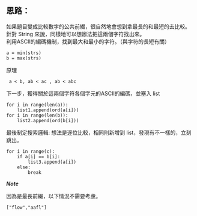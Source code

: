 思路：
--

如果題目變成比較數字的公共前綴，很自然地會想到拿最長的和最短的去比較。   
針對 String 來說，同樣地可以想辦法把這兩個字符找出來。   
利用ASCII的編碼機制，找到最大和最小的字符。（與字符的長短有關）
```
a = min(strs)
b = max(strs)
```
原理
```
 a < b, ab < ac , ab < abc
```
下一步，獲得關於這兩個字符各個字元的ASCII的編碼，並塞入 list
```
for i in range(len(a)):
    list1.append(ord(a[i]))
for i in range(len(b)):
    list2.append(ord(b[i]))
```
最後制定搜索邏輯: 想法是逐位比較，相同則新增到 list，發現有不一樣的，立刻跳出。
```
for i in range(c):
    if a[i] == b[i]:
        list3.append(a[i])
    else:
        break
```

***Note***

因為是最長前綴，以下情況不需要考慮。
```
["flow","aafl"]
```
